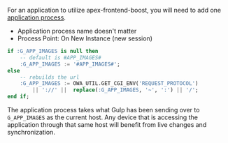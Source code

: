 For an application to utilize apex-frontend-boost, you will need to add one [application process](/script/application_process.sql).

- Application process name doesn't matter
- Process Point: On New Instance (new session)

```sql
if :G_APP_IMAGES is null then
    -- default is #APP_IMAGES#
    :G_APP_IMAGES := '#APP_IMAGES#';
else
    -- rebuilds the url
    :G_APP_IMAGES := OWA_UTIL.GET_CGI_ENV('REQUEST_PROTOCOL')
        || '://' ||  replace(:G_APP_IMAGES, '~', ':') || '/';
end if;
```

The application process takes what Gulp has been sending over to `G_APP_IMAGES` as the current host. Any device that is accessing the application through that same host will benefit from live changes and synchronization.
